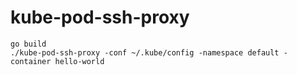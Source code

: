 # kube-pod-ssh-proxy

```
go build
./kube-pod-ssh-proxy -conf ~/.kube/config -namespace default -container hello-world
```

